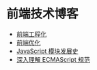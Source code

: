 # 前端技术博客

* [前端工程化](https://cengbin.github.io/frontend/1%20%E5%89%8D%E7%AB%AF%E5%B7%A5%E7%A8%8B%E5%8C%96/README.html)
* [前端优化](https://cengbin.github.io/frontend/2%20%E5%89%8D%E7%AB%AF%E4%BC%98%E5%8C%96/README.html)
* [JavaScript 模块发展史](https://cengbin.github.io/frontend/5%20JavaScript%20%E6%A8%A1%E5%9D%97%E5%8F%91%E5%B1%95%E5%8F%B2/README.html)
* [深入理解 ECMAScript 规范](https://cengbin.github.io/frontend/3%20%E6%B7%B1%E5%85%A5%E7%90%86%E8%A7%A3ECMAScript%E8%A7%84%E8%8C%83/README.html)
